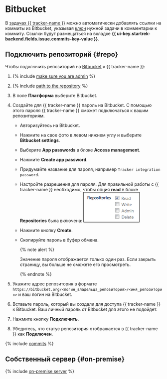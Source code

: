 # Bitbucket

В [задачах {{ tracker-name }}](../about-tracker.md#zadacha) можно автоматически добавлять ссылки на коммиты из Bitbucket, указывая [ключ](../glossary.md#key) нужной задачи в комментарии к коммиту. Ссылки будут размещаться на вкладке **{{ ui-key.startrek-backend.fields.issue.commits-key-value }}**.

## Подключить репозиторий {#repo}

Чтобы подключить репозиторий на [Bitbucket](https://bitbucket.org) к {{ tracker-name }}:

1. {% include [make sure you are admin](../../_includes/tracker/make-sure-admin.md) %}

1. {% include [path to the repository](../../_includes/tracker/repository-path.md) %}

1. В поле **Платформа** выберите Bitbucket.

1. Создайте для {{ tracker-name }} пароль на Bitbucket. С помощью этого пароля {{ tracker-name }} сможет подключаться к вашим репозиториям.
    - Авторизуйтесь на Bitbucket.
    - Нажмите на свое фото в левом нижнем углу и выберите **Bitbucket settings**.
    - Выберите **App passwords** в блоке **Access management**.
    - Нажмите **Create app password**.
    - Придумайте название для пароля, например `Tracker integration password`.
    - Настройте разрешения для пароля. Для правильной работы с {{ tracker-name }} необходимо, чтобы опция **read** в блоке **Repositories** была включена:
        ![](../../_assets/tracker/bitbucket-password-settings.png)
    - Нажмите кнопку **Create**.
    - Скопируйте пароль в буфер обмена.

        {% note alert %}

        Значение пароля отображается только один раз. Если закрыть страницу, вы больше не сможете его просмотреть.

        {% endnote %}

1. Укажите адрес репозитория в формате `https://bitbucket.org/<логин_владельца_репозитория>/<имя_репозитория>` и ваш логин на Bitbucket.

1. Вставьте пароль, который вы создали для доступа {{ tracker-name }} к Bitbucket. Ваш личный пароль от Bitbucket для этого не подойдет.

1. Нажмите кнопку **Подключить**.

1. Убедитесь, что статус репозитория отображается в {{ tracker-name }} как **Подключен**.

{% include [commits](../../_includes/tracker/add_commits.md) %}

## Собственный сервер {#on-premise}

{% include [on-premise server](../../_includes/tracker/on-premise-server.md) %}
